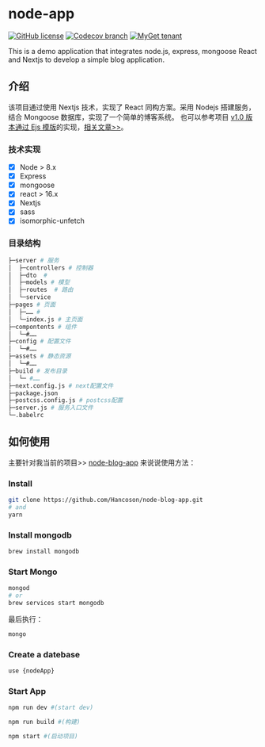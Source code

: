 # node-app
[![GitHub license](https://img.shields.io/github/license/Hancoson/node-blog-app.svg)](https://github.com/Hancoson/node-app/blob/master/LICENSE)
[![Codecov branch](https://img.shields.io/codecov/c/github/codecov/example-python/master.svg)](https://github.com/Hancoson/node-blog-app)
[![MyGet tenant](https://img.shields.io/dotnet.myget/dotnet-coreclr/dt/Microsoft.DotNet.CoreCLR.svg)](https://github.com/Hancoson/node-blog-app)

This is a demo application that integrates node.js, express, mongoose React and Nextjs to develop a simple blog application.

## 介绍

该项目通过使用 Nextjs 技术，实现了 React 同构方案。采用 Nodejs 搭建服务，结合 Mongoose 数据库，实现了一个简单的博客系统。
也可以参考项目 [v1.0 版本通过 Ejs 模版](https://github.com/Hancoson/node-blog-app/tree/ejs-tpl)的实现，[相关文章>>](http://www.vsoui.com/2017/10/19/node-blog-demo/)。

### 技术实现

- [x] Node > 8.x
- [x] Express
- [x] mongoose
- [x] react > 16.x
- [x] Nextjs
- [x] sass
- [x] isomorphic-unfetch

### 目录结构

```sh
├─server # 服务
│  ├─controllers # 控制器
│  ├─dto  #
│  ├─models # 模型
│  ├─routes  # 路由
│  └─service
├─pages # 页面
│  ├─…… #
│  └─index.js # 主页面
├─compontents # 组件
│  └─#……
├─config # 配置文件
│  └─#……
├─assets # 静态资源
│  └─#……
├─build # 发布目录
│  └─ #……
├─next.config.js # next配置文件
├─package.json
├─postcss.config.js # postcss配置
├─server.js # 服务入口文件
└─.babelrc
```

## 如何使用

主要针对我当前的项目>> [node-blog-app](https://github.com/Hancoson/node-blog-app) 来说说使用方法：

### Install

```sh
git clone https://github.com/Hancoson/node-blog-app.git
# and
yarn
```

### Install mongodb

```sh
brew install mongodb
```

### Start Mongo

```sh
mongod
# or
brew services start mongodb
```

最后执行：

```sh
mongo
```

### Create a datebase

```sh
use {nodeApp}
```

### Start App

```sh
npm run dev #(start dev)

npm run build #(构建)

npm start #(启动项目)
```